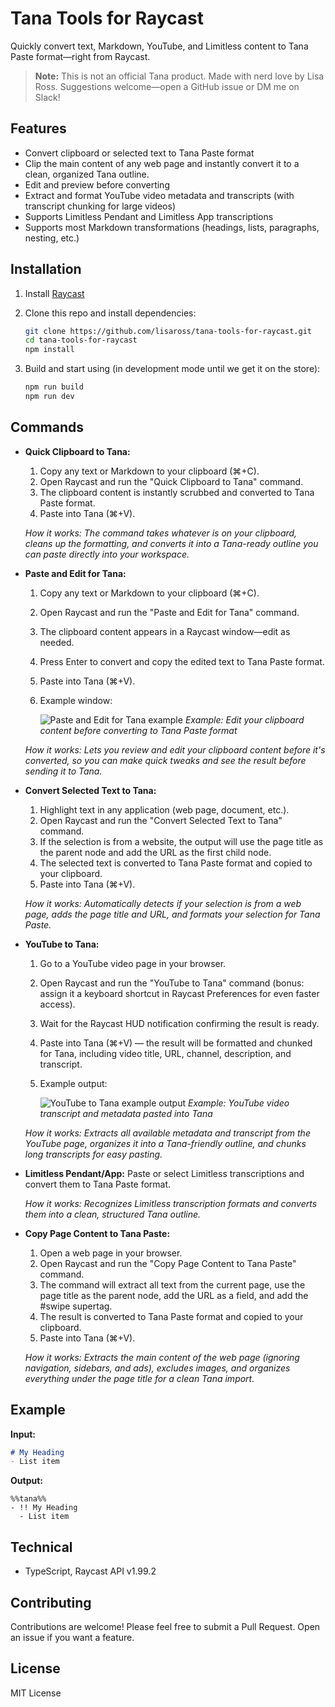 # Tana Tools for Raycast

Quickly convert text, Markdown, YouTube, and Limitless content to Tana Paste format—right from Raycast.

> **Note:** This is not an official Tana product. Made with nerd love by Lisa Ross. Suggestions welcome—open a GitHub issue or DM me on Slack!

## Features

- Convert clipboard or selected text to Tana Paste format
- Clip the main content of any web page and instantly convert it to a clean, organized Tana outline.
- Edit and preview before converting
- Extract and format YouTube video metadata and transcripts (with transcript chunking for large videos)
- Supports Limitless Pendant and Limitless App transcriptions
- Supports most Markdown transformations (headings, lists, paragraphs, nesting, etc.)

## Installation

1. Install [Raycast](https://raycast.com/)
2. Clone this repo and install dependencies:

   ```sh
   git clone https://github.com/lisaross/tana-tools-for-raycast.git
   cd tana-tools-for-raycast
   npm install
   ```

3. Build and start using (in development mode until we get it on the store):

   ```sh
   npm run build
   npm run dev
   ```

## Commands

- **Quick Clipboard to Tana:**
  1. Copy any text or Markdown to your clipboard (⌘+C).
  2. Open Raycast and run the "Quick Clipboard to Tana" command.
  3. The clipboard content is instantly scrubbed and converted to Tana Paste format.
  4. Paste into Tana (⌘+V).
  
  *How it works: The command takes whatever is on your clipboard, cleans up the formatting, and converts it into a Tana-ready outline you can paste directly into your workspace.*

- **Paste and Edit for Tana:**
  1. Copy any text or Markdown to your clipboard (⌘+C).
  2. Open Raycast and run the "Paste and Edit for Tana" command.
  3. The clipboard content appears in a Raycast window—edit as needed.
  4. Press Enter to convert and copy the edited text to Tana Paste format.
  5. Paste into Tana (⌘+V).
  6. Example window:

      ![Paste and Edit for Tana example](metadata/02_convert-open.png)
      *Example: Edit your clipboard content before converting to Tana Paste format*

  *How it works: Lets you review and edit your clipboard content before it's converted, so you can make quick tweaks and see the result before sending it to Tana.*

- **Convert Selected Text to Tana:**
  1. Highlight text in any application (web page, document, etc.).
  2. Open Raycast and run the "Convert Selected Text to Tana" command.
  3. If the selection is from a website, the output will use the page title as the parent node and add the URL as the first child node.
  4. The selected text is converted to Tana Paste format and copied to your clipboard.
  5. Paste into Tana (⌘+V).

  *How it works: Automatically detects if your selection is from a web page, adds the page title and URL, and formats your selection for Tana Paste.*

- **YouTube to Tana:**
  1. Go to a YouTube video page in your browser.
  2. Open Raycast and run the "YouTube to Tana" command (bonus: assign it a keyboard shortcut in Raycast Preferences for even faster access).
  3. Wait for the Raycast HUD notification confirming the result is ready.
  4. Paste into Tana (⌘+V) — the result will be formatted and chunked for Tana, including video title, URL, channel, description, and transcript.
  5. Example output:

      ![YouTube to Tana example output](metadata/04_youtube-tana-transcript.png)
      *Example: YouTube video transcript and metadata pasted into Tana*

  *How it works: Extracts all available metadata and transcript from the YouTube page, organizes it into a Tana-friendly outline, and chunks long transcripts for easy pasting.*

- **Limitless Pendant/App:** Paste or select Limitless transcriptions and convert them to Tana Paste format.

  *How it works: Recognizes Limitless transcription formats and converts them into a clean, structured Tana outline.*

- **Copy Page Content to Tana Paste:**
  1. Open a web page in your browser.
  2. Open Raycast and run the "Copy Page Content to Tana Paste" command.
  3. The command will extract all text from the current page, use the page title as the parent node, add the URL as a field, and add the #swipe supertag.
  4. The result is converted to Tana Paste format and copied to your clipboard.
  5. Paste into Tana (⌘+V).

  *How it works: Extracts the main content of the web page (ignoring navigation, sidebars, and ads), excludes images, and organizes everything under the page title for a clean Tana import.*

## Example

**Input:**

```markdown
# My Heading
- List item
```

**Output:**

```
%%tana%%
- !! My Heading
  - List item
```

## Technical

- TypeScript, Raycast API v1.99.2

## Contributing

Contributions are welcome! Please feel free to submit a Pull Request. Open an issue if you want a feature.

## License

MIT License
